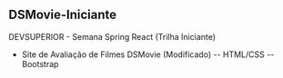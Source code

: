## DSMovie-Iniciante
DEVSUPERIOR - Semana Spring React (Trilha Iniciante)
- Site de Avaliação de Filmes DSMovie (Modificado)
-- HTML/CSS
-- Bootstrap
